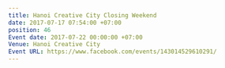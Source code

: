```yaml
---
title: Hanoi Creative City Closing Weekend
date: 2017-07-17 07:54:00 +07:00
position: 46
Event date: 2017-07-22 00:00:00 +07:00
Venue: Hanoi Creative City
Event URL: https://www.facebook.com/events/143014529610291/
---
```


